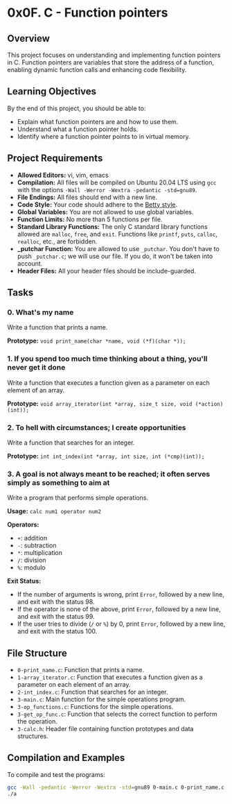 # 0x0F. C - Function pointers

## Overview

This project focuses on understanding and implementing function pointers in C. Function pointers are variables that store the address of a function, enabling dynamic function calls and enhancing code flexibility.

## Learning Objectives

By the end of this project, you should be able to:

- Explain what function pointers are and how to use them.
- Understand what a function pointer holds.
- Identify where a function pointer points to in virtual memory.

## Project Requirements

- **Allowed Editors:** vi, vim, emacs
- **Compilation:** All files will be compiled on Ubuntu 20.04 LTS using `gcc` with the options `-Wall -Werror -Wextra -pedantic -std=gnu89`.
- **File Endings:** All files should end with a new line.
- **Code Style:** Your code should adhere to the [Betty style](https://github.com/holbertonschool/Betty/wiki).
- **Global Variables:** You are not allowed to use global variables.
- **Function Limits:** No more than 5 functions per file.
- **Standard Library Functions:** The only C standard library functions allowed are `malloc`, `free`, and `exit`. Functions like `printf`, `puts`, `calloc`, `realloc`, etc., are forbidden.
- **_putchar Function:** You are allowed to use `_putchar`. You don't have to push `_putchar.c`; we will use our file. If you do, it won't be taken into account.
- **Header Files:** All your header files should be include-guarded.

## Tasks

### 0. What's my name

Write a function that prints a name.

**Prototype:** `void print_name(char *name, void (*f)(char *));`

### 1. If you spend too much time thinking about a thing, you'll never get it done

Write a function that executes a function given as a parameter on each element of an array.

**Prototype:** `void array_iterator(int *array, size_t size, void (*action)(int));`

### 2. To hell with circumstances; I create opportunities

Write a function that searches for an integer.

**Prototype:** `int int_index(int *array, int size, int (*cmp)(int));`

### 3. A goal is not always meant to be reached; it often serves simply as something to aim at

Write a program that performs simple operations.

**Usage:** `calc num1 operator num2`

**Operators:**

- `+`: addition
- `-`: subtraction
- `*`: multiplication
- `/`: division
- `%`: modulo

**Exit Status:**

- If the number of arguments is wrong, print `Error`, followed by a new line, and exit with the status 98.
- If the operator is none of the above, print `Error`, followed by a new line, and exit with the status 99.
- If the user tries to divide (`/` or `%`) by 0, print `Error`, followed by a new line, and exit with the status 100.

## File Structure

- `0-print_name.c`: Function that prints a name.
- `1-array_iterator.c`: Function that executes a function given as a parameter on each element of an array.
- `2-int_index.c`: Function that searches for an integer.
- `3-main.c`: Main function for the simple operations program.
- `3-op_functions.c`: Functions for the simple operations.
- `3-get_op_func.c`: Function that selects the correct function to perform the operation.
- `3-calc.h`: Header file containing function prototypes and data structures.

## Compilation and Examples

To compile and test the programs:

```bash
gcc -Wall -pedantic -Werror -Wextra -std=gnu89 0-main.c 0-print_name.c -o a
./a
